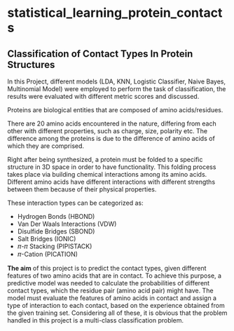 # statistical_learning_protein_contacts
## Classification of Contact Types In Protein Structures
In this Project, different models (LDA, KNN, Logistic Classifier, Naive Bayes, Multinomial Model) were employed to perform the task of classification, the results were evaluated with different metric scores and discussed.

Proteins are biological entities that are composed of amino acids/residues.

There are 20 amino acids encountered in the nature, differing from each other with different properties, such as charge, size, polarity etc. The difference among the proteins is due to the difference of amino acids of which they are comprised.

Right after being synthesized, a protein must be folded to a specific structure in 3D space in order to have functionality. This folding process takes place via building chemical interactions among its amino acids. Different amino acids have different interactions with different strengths between them because of their physical properties. 

These interaction types can be categorized as:
* Hydrogen Bonds (HBOND)
* Van Der Waals Interactions (VDW)
* Disulfide Bridges (SBOND)
* Salt Bridges (IONIC)
* 𝜋-𝜋 Stacking (PIPISTACK)
* 𝜋-Cation (PICATION)

**The aim** of this project is to predict the contact types, given different features of two amino acids that are in contact.
To achieve this purpose, a predictive model was needed to calculate the probabilities of different contact types, which the residue pair (amino acid pair) might have. The model must evaluate the features of amino acids in contact and assign a type of interaction to each contact, based on the experience obtained from the given training set. Considering all of these, it is obvious that the problem handled in this project is a multi-class classification problem.
